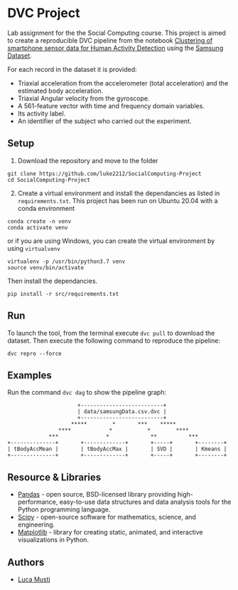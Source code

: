 # DVC Project 
Lab assignment for the the Social Computing course. This project is aimed to create a reproducible DVC pipeline from the notebook 
[Clustering of smartphone sensor data for Human Activity Detection](https://github.com/herrfz/dataanalysis/blob/master/week4/clustering_example.ipynb) using the
[Samsung Dataset](https://data.world/uci/human-activity-recognition).

For each record in the dataset it is provided: 
- Triaxial acceleration from the accelerometer (total acceleration) and the estimated body acceleration.
- Triaxial Angular velocity from the gyroscope. 
- A 561-feature vector with time and frequency domain variables. 
- Its activity label. 
- An identifier of the subject who carried out the experiment.

## Setup
1. Download the repository and move to the folder

```
git clone https://github.com/luke2212/SocialComputing-Project
cd SocialComputing-Project
```
2. Create a virtual environment and install the dependancies as listed in `requirements.txt`. This project has been run on Ubuntu 20.04 with a conda environment

```
conda create -n venv
conda activate venv
```
  or if you are using Windows, you can create the virtual environment by using `virtualvenv`

```
virtualenv -p /usr/bin/python3.7 venv
source venv/bin/activate
```
 Then install the dependancies.
 
 `pip install -r src/requirements.txt`

## Run
To launch the tool, from the terminal execute `dvc pull` to download the dataset.
Then execute the following command to reproduce the pipeline:

`dvc repro --force`

## Examples
Run the command `dvc dag` to show the pipeline graph:

```
                      +--------------------------+                    
                      | data/samsungData.csv.dvc |                    
                      +--------------------------+                    
                    *****        *       ***    *****                 
                ****            *           *        ****             
             ***               *             **          ***          
+--------------+       +-------------+       +-----+       +--------+ 
| tBodyAccMean |       | tBodyAccMax |       | SVD |       | Kmeans | 
+--------------+       +-------------+       +-----+       +--------+ 
```

## Resource & Libraries
* [Pandas](https://pandas.pydata.org/docs/) - open source, BSD-licensed library providing high-performance, easy-to-use data structures and data analysis tools for the Python programming language.
* [Scipy](https://docs.scipy.org/doc/scipy/reference/) - open-source software for mathematics, science, and engineering.
* [Matplotlib](https://matplotlib.org/3.3.3/contents.html) - library for creating static, animated, and interactive visualizations in Python.

## Authors
* [Luca Musti](https://github.com/luke2212)
